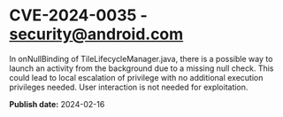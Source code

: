 # CVE-2024-0035 - security@android.com

In onNullBinding of TileLifecycleManager.java, there is a possible way to launch an activity from the background due to a missing null check. This could lead to local escalation of privilege with no additional execution privileges needed. User interaction is not needed for exploitation.

**Publish date:** 2024-02-16
